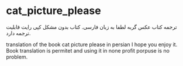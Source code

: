 # cat_picture_please
ترجمه کتاب عکس گربه لطفا به زبان فارسی. کتاب بدون مشکل کپی رایت قابلیت ترجمه دارد.


translation of the book cat picture please in persian 
I hope you enjoy it. 
Book translation is permitet and using it in none profit porpuse is no problem.

